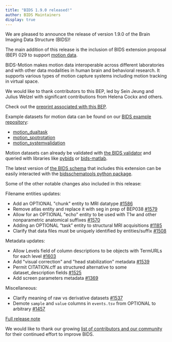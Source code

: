 ```yaml
---
title: "BIDS 1.9.0 released!"
author: BIDS Maintainers
display: true
---
```


We are pleased to announce the release of version 1.9.0 of the Brain Imaging Data Structure (BIDS)!

The main addition of this release is the inclusion of BIDS extension proposal (BEP) 029 to support [motion data](https://bids-specification.readthedocs.io/en/latest/modality-specific-files/motion.html).

BIDS-Motion makes motion data interoperable across different laboratories and with other data modalities in human brain and behavioral research. It supports various types of motion capture systems including motion tracking in virtual space.

We would like to thank contributors to this BEP, led by Sein Jeung and Julius Welzel with significant contributions from Helena Cockx and others.

Check out the [preprint associated with this BEP](https://osf.io/preprints/psyarxiv/w6z79/).

Example datasets for motion data can be found on our [BIDS example repository](https://github.com/bids-standard/bids-examples):
- [motion_dualtask](https://github.com/bids-standard/bids-examples/tree/master/motion_dualtask)
- [motion_spotrotation](https://github.com/bids-standard/bids-examples/tree/master/motion_spotrotation)
- [motion_systemvalidation](https://github.com/bids-standard/bids-examples/tree/master/motion_systemvalidation)

Motion datasets can already be validated with [the BIDS validator](https://github.com/bids-standard/bids-validator) and queried with libraries like [pybids](https://github.com/bids-standard/pybids) or [bids-matlab](https://github.com/bids-standard/bids-matlab).

The latest version of [the BIDS schema]((https://bids-specification.readthedocs.io/en/stable/schema.json)) that includes this extension can be easily interacted with the [bidsschematools python package](https://pypi.org/project/bidsschematools/).

Some of the other notable changes also included in this release:

Filename entities updates:
-  Add an OPTIONAL "chunk" entity to MRI datatype [#1586](https://github.com/bids-standard/bids-specification/pull/1586)
-   Remove atlas entity and replace it with seg in prep of BEP038 [#1579](https://github.com/bids-standard/bids-specification/pull/1579)
-   Allow for an OPTIONAL "echo" entity to be used with T1w and other nonparametric anatomical suffixes [#1570](https://github.com/bids-standard/bids-specification/pull/1570)
-  Adding an OPTIONAL “task” entity to structural MRI acquisitions [#1185](https://github.com/bids-standard/bids-specification/pull/1185)
-  Clarify that data files must be uniquely identified by entities/suffix [#1508](https://github.com/bids-standard/bids-specification/pull/1508)


Metadata updates:
-   Allow Levels field of column descriptions to be objects with TermURLs for each level [#1603](https://github.com/bids-standard/bids-specification/pull/1603)
-   Add "visual correction" and "head stabilization" metadata [#1539](https://github.com/bids-standard/bids-specification/pull/1539)
-   Permit CITATION.cff as structured alternative to some dataset_description fields [#1525](https://github.com/bids-standard/bids-specification/pull/1525)
-   Add screen parameters metadata [#1369](https://github.com/bids-standard/bids-specification/pull/1369)

Miscellaneous:
-   Clarify meaning of raw vs derivative datasets [#1537](https://github.com/bids-standard/bids-specification/pull/1537)
-   Demote `sample` and `value` columns in `events.tsv` from OPTIONAL to arbitrary [#1457](https://github.com/bids-standard/bids-specification/pull/1457)


[Full release note](https://bids-specification.readthedocs.io/en/latest/CHANGES.html#v190-2023-11-20)

We would like to thank our growing [list of contributors and our community](https://github.com/bids-standard/bids-specification#contributors) for their continued effort to improve BIDS.

